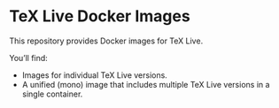 # TeX Live Docker Images

This repository provides Docker images for TeX Live.

You’ll find:

- Images for individual TeX Live versions.
- A unified (mono) image that includes multiple TeX Live versions in a single container.
